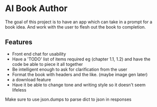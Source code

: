 # AI Book Author
The goal of this project is to have an app which can take in a prompt for a book idea. And work with the user
to flesh out the book to completion.

## Features
- Front end chat for usability
- Have a 'TODO' list of items required eg (chapter 1.1, 1.2) and have the code be able to piece it all together
- Be intelligent enough to ask for clarification from the user
- Format the book with headers and the like. (maybe image gen later)
- a download feature
- Have it be able to change tone and writing style so it doesn't seem lifeless


Make sure to use json.dumps to parse dict to json in responses
